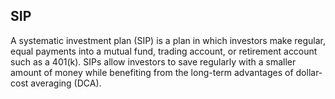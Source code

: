 ## SIP
 
A systematic investment plan (SIP) is a plan in which investors make regular, equal payments into a mutual fund, trading account, or retirement account such as a 401(k). SIPs allow investors to save regularly with a smaller amount of money while benefiting from the long-term advantages of dollar-cost averaging (DCA).